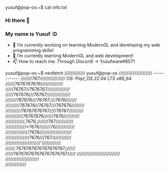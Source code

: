 yusuf@pop-os:~$ cat info.txt
### Hi there 👋

### My name is Yusuf :D

- 🔭 I’m currently working on learning ModernGL and developing my web programming skills!
- 🌱 I’m currently learning ModernGL and web development!
- 📫 How to reach me: Through Discord! -> Yusufware#8571

yusuf@pop-os:~$ neofetch
             /////////////                yusuf@pop-os 
         /////////////////////            ------------ 
      ///////*767////////////////         OS: Pop!_OS 22.04 LTS x86_64 
    //////7676767676*//////////////        
   /////76767//7676767//////////////       
  /////767676///*76767///////////////      
 ///////767676///76767.///7676*///////     
/////////767676//76767///767676////////    
//////////76767676767////76767/////////    
///////////76767676//////7676//////////    
////////////,7676,///////767///////////    
/////////////*7676///////76////////////    
///////////////7676////////////////////    
 ///////////////7676///767////////////     
  //////////////////////'////////////      
   //////.7676767676767676767,//////       
    /////767676767676767676767/////
      ///////////////////////////                                 
         /////////////////////                                    
             /////////////

